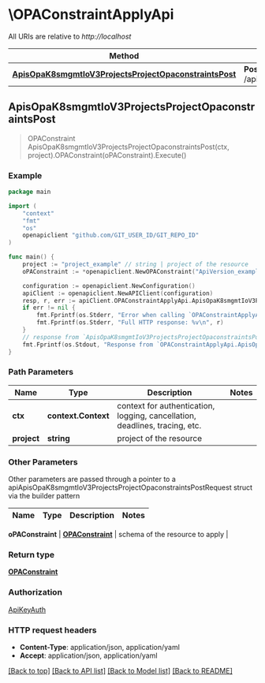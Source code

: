 # \OPAConstraintApplyApi

All URIs are relative to *http://localhost*

Method | HTTP request | Description
------------- | ------------- | -------------
[**ApisOpaK8smgmtIoV3ProjectsProjectOpaconstraintsPost**](OPAConstraintApplyApi.md#ApisOpaK8smgmtIoV3ProjectsProjectOpaconstraintsPost) | **Post** /apis/opa.k8smgmt.io/v3/projects/{project}/opaconstraints | 



## ApisOpaK8smgmtIoV3ProjectsProjectOpaconstraintsPost

> OPAConstraint ApisOpaK8smgmtIoV3ProjectsProjectOpaconstraintsPost(ctx, project).OPAConstraint(oPAConstraint).Execute()





### Example

```go
package main

import (
    "context"
    "fmt"
    "os"
    openapiclient "github.com/GIT_USER_ID/GIT_REPO_ID"
)

func main() {
    project := "project_example" // string | project of the resource
    oPAConstraint := *openapiclient.NewOPAConstraint("ApiVersion_example", "Kind_example", *openapiclient.NewMetadata("Name_example", "Project_example"), *openapiclient.NewOPAConstraintSpec()) // OPAConstraint | schema of the resource to apply

    configuration := openapiclient.NewConfiguration()
    apiClient := openapiclient.NewAPIClient(configuration)
    resp, r, err := apiClient.OPAConstraintApplyApi.ApisOpaK8smgmtIoV3ProjectsProjectOpaconstraintsPost(context.Background(), project).OPAConstraint(oPAConstraint).Execute()
    if err != nil {
        fmt.Fprintf(os.Stderr, "Error when calling `OPAConstraintApplyApi.ApisOpaK8smgmtIoV3ProjectsProjectOpaconstraintsPost``: %v\n", err)
        fmt.Fprintf(os.Stderr, "Full HTTP response: %v\n", r)
    }
    // response from `ApisOpaK8smgmtIoV3ProjectsProjectOpaconstraintsPost`: OPAConstraint
    fmt.Fprintf(os.Stdout, "Response from `OPAConstraintApplyApi.ApisOpaK8smgmtIoV3ProjectsProjectOpaconstraintsPost`: %v\n", resp)
}
```

### Path Parameters


Name | Type | Description  | Notes
------------- | ------------- | ------------- | -------------
**ctx** | **context.Context** | context for authentication, logging, cancellation, deadlines, tracing, etc.
**project** | **string** | project of the resource | 

### Other Parameters

Other parameters are passed through a pointer to a apiApisOpaK8smgmtIoV3ProjectsProjectOpaconstraintsPostRequest struct via the builder pattern


Name | Type | Description  | Notes
------------- | ------------- | ------------- | -------------

 **oPAConstraint** | [**OPAConstraint**](OPAConstraint.md) | schema of the resource to apply | 

### Return type

[**OPAConstraint**](OPAConstraint.md)

### Authorization

[ApiKeyAuth](../README.md#ApiKeyAuth)

### HTTP request headers

- **Content-Type**: application/json, application/yaml
- **Accept**: application/json, application/yaml

[[Back to top]](#) [[Back to API list]](../README.md#documentation-for-api-endpoints)
[[Back to Model list]](../README.md#documentation-for-models)
[[Back to README]](../README.md)

